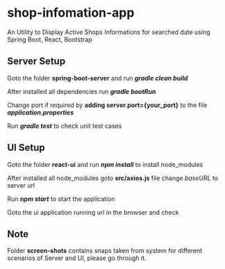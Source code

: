 # shop-infomation-app
An Utility to Display Active Shops Informations for searched date using Spring Boot, React, Bootstrap

## Server Setup
Goto the folder **spring-boot-server** and run **_gradle clean build_**

After installed all dependencies run **_gradle bootRun_**

Change port if required by **adding server.port={your_port}** to the file **_application.properties_**

Run **_gradle test_** to check unit test cases 

## UI Setup
Goto the folder **react-ui** and run **_npm install_** to install node_modules

After installed all node_modules goto **src/axios.js** file change _baseURL_ to server url

Run **_npm start_** to start the application

Goto the ui application running url in the browser and check

## Note
Folder **screen-shots** contains snaps taken from system for different scenarios of Server and UI, please go through it.

